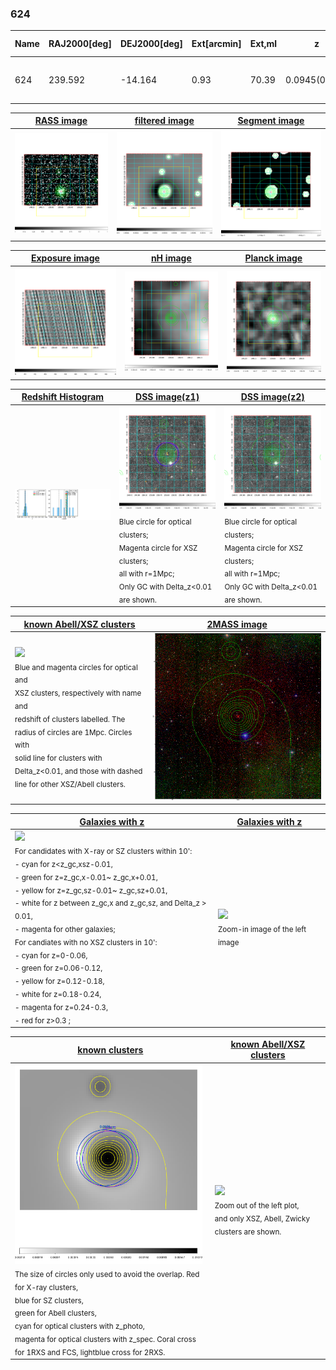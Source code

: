 <div STYLE="page-break-after: always;"></div>

### 624

|Name|RAJ2000[deg]|DEJ2000[deg] |Ext[arcmin]| Ext,ml | z | z_src| C|GC(XSZ,Delta_z<0.01)| GC(OPT,Delta_z<0.01)|GC| R_sig[arcmin] | R500[arcmin] | R500[Mpc]| CRsig[c/s] | CR500[c/s] |L500[1E44 erg/s]|F500[1E-12 erg/s/cm^2]| M500[1E14 Msun]|Tx[keV]|Cnt_sig|Beta|Rc[arcmin]|Comment|Alias|
|---|---|---|---|---|---|------|---|--------|---------|----------|---|---|---|---|---|---|---|---|---|---|---|---|---|---|
|624| 239.592| -14.164| 0.93| 70.39| 0.0945(0.006)| z1, z_xsz| B| MCXC, PSZ2, Tar| N| MCXC, N, PSZ2, Tar| 6.850| 10.894| 1.146| 0.561(0.049)| 0.622(0.054)| 2.442(0.074)| 10.867(0.327)| 4.69(0.07)| 5.72(0.05)| 252.7| 0.881(-0.099+0.080)| 2.429(-0.446+0.339)| -| k027|

|[RASS image](../image/624/624_img.pdf)|[filtered image](../image/624/624_fil.pdf)|[Segment image](../image/624/624_seg.pdf)|
|-------------------|--------------------|-------------------|
| <img src="../image/624/624_img.png" width="300">  | <img src="../image/624/624_fil.png" width="300">   | <img src="../image/624/624_seg.png" width="300">  |

|[Exposure image](../image/624/624_mex.pdf)| [nH image](../image/624/624_nh.pdf)| [Planck image](../image/624/624_p.pdf)|
|-------------------|--------------------|-------------------|
|<img src="../image/624/624_mex.png" width="300">   | <img src="../image/624/624_nh.png" width="300">    | <img src="../image/624/624_p.png" width="300"> |

|[Redshift Histogram](../image/624/624_zg.pdf) | [DSS image(z1)](../image/624/624_dss_z1.pdf)      |  [DSS image(z2)](../image/624/624_dss_z2.pdf)    |
|-------------------|--------------------|-------------------|
|<img src="../image/624/624_zg.png" width="300"> |<img src="../image/624/624_dss_z1.png" width="300"> <sub><br>Blue circle for optical clusters; <br>Magenta circle for XSZ clusters; <br>all with r=1Mpc; <br>Only GC with Delta_z<0.01 are shown. </sub>| <img src="../image/624/624_dss_z2.png" width="300"><sub><br>Blue circle for optical clusters; <br>Magenta circle for XSZ clusters; <br>all with r=1Mpc; <br>Only GC with Delta_z<0.01 are shown. </sub> |

|[known Abell/XSZ clusters](../image/624/624_m.pdf) | [2MASS image](../image/624/624_2mass.pdf)      |
|-------------------|-------------------|
|<img src=../image/624/624_m.png width="300"> <br><sub>Blue and magenta circles for optical and <br>XSZ clusters, respectively with name and <br>redshift of clusters labelled. The <br>radius of circles are 1Mpc. Circles with <br>solid line for clusters with <br>Delta_z<0.01, and those with dashed <br>line for other XSZ/Abell clusters.        </sub>|<img src="../image/624/624_2mass.png" width="300">  |

|[Galaxies with z](../image/624/624_opt_ned.pdf) |[Galaxies with z](../image/624/624_opt_ned_zoom.pdf) |
|-------------------|-------------------|
| <img src=../image/624/624_opt_ned.png width="300"> <br><sub> For candidates with X-ray or SZ clusters within 10': <br> - cyan for z<z_gc,xsz-0.01, <br> - green for z=z_gc,x-0.01~ z_gc,x+0.01, <br> - yellow for z=z_gc,sz-0.01~ z_gc,sz+0.01, <br> - white for z between z_gc,x and z_gc,sz, and Delta_z > 0.01, <br> - magenta for other galaxies; <br>For candiates with no XSZ clusters in 10': <br> - cyan for z=0-0.06, <br> - green for z=0.06-0.12, <br> - yellow for z=0.12-0.18, <br> - white for z=0.18-0.24, <br> - magenta for z=0.24-0.3, <br> - red for z>0.3 ;  </sub>|<img src=../image/624/624_opt_ned_zoom.png width="300">  <br><sub> Zoom-in image of the left image</sub>|

|[known clusters](../image/624/624_gc.pdf) |[known Abell/XSZ clusters](../image/624/624_gc_large.pdf) |
|-------------------|-------------------|
| <img src=../image/624/624_gc.png width="300"> <br><sub> The size of circles only used to avoid the overlap. Red for X-ray clusters, <br> blue for SZ clusters, <br> green for Abell clusters, <br> cyan for optical clusters with z_photo, <br> magenta for optical clusters with z_spec. Coral cross for 1RXS and FCS, lightblue cross for 2RXS. </sub>|<img src=../image/624/624_gc_large.png width="300"> <br><sub> Zoom out of the left plot, <br> and only XSZ, Abell, Zwicky clusters are shown. </sub> |



